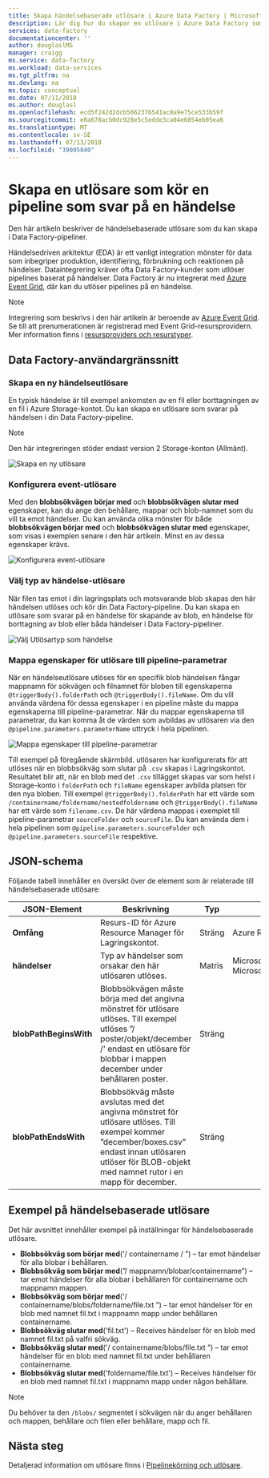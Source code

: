 ```yaml
---
title: Skapa händelsebaserade utlösare i Azure Data Factory | Microsoft Docs
description: Lär dig hur du skapar en utlösare i Azure Data Factory som kör en pipeline som svar på en händelse.
services: data-factory
documentationcenter: ''
author: douglaslMS
manager: craigg
ms.service: data-factory
ms.workload: data-services
ms.tgt_pltfrm: na
ms.devlang: na
ms.topic: conceptual
ms.date: 07/11/2018
ms.author: douglasl
ms.openlocfilehash: ecd5f242d2dcb5662376541ac0a9e75ce533b59f
ms.sourcegitcommit: e0a678acb0dc928e5c5edde3ca04e6854eb05ea6
ms.translationtype: MT
ms.contentlocale: sv-SE
ms.lasthandoff: 07/13/2018
ms.locfileid: "39005840"
---
```

# <a name="create-a-trigger-that-runs-a-pipeline-in-response-to-an-event"></a>Skapa en utlösare som kör en pipeline som svar på en händelse

Den här artikeln beskriver de händelsebaserade utlösare som du kan skapa i Data Factory-pipeliner.

Händelsedriven arkitektur (EDA) är ett vanligt integration mönster för data som inbegriper produktion, identifiering, förbrukning och reaktionen på händelser. Dataintegrering kräver ofta Data Factory-kunder som utlöser pipelines baserat på händelser. Data Factory är nu integrerat med [Azure Event Grid](https://azure.microsoft.com/services/event-grid/), där kan du utlöser pipelines på en händelse.

> [!NOTE]
> Integrering som beskrivs i den här artikeln är beroende av [Azure Event Grid](https://azure.microsoft.com/services/event-grid/). Se till att prenumerationen är registrerad med Event Grid-resursprovidern. Mer information finns i [resursproviders och resurstyper](../azure-resource-manager/resource-manager-supported-services.md#portal).

## <a name="data-factory-ui"></a>Data Factory-användargränssnitt

### <a name="create-a-new-event-trigger"></a>Skapa en ny händelseutlösare

En typisk händelse är till exempel ankomsten av en fil eller borttagningen av en fil i Azure Storage-kontot. Du kan skapa en utlösare som svarar på händelsen i din Data Factory-pipeline.

> [!NOTE]
> Den här integreringen stöder endast version 2 Storage-konton (Allmänt).

![Skapa en ny utlösare](media/how-to-create-event-trigger/event-based-trigger-image1.png)

### <a name="configure-the-event-trigger"></a>Konfigurera event-utlösare

Med den **blobbsökvägen börjar med** och **blobbsökvägen slutar med** egenskaper, kan du ange den behållare, mappar och blob-namnet som du vill ta emot händelser. Du kan använda olika mönster för både **blobbsökvägen börjar med** och **blobbsökvägen slutar med** egenskaper, som visas i exemplen senare i den här artikeln. Minst en av dessa egenskaper krävs.

![Konfigurera event-utlösare](media/how-to-create-event-trigger/event-based-trigger-image2.png)

### <a name="select-the-event-trigger-type"></a>Välj typ av händelse-utlösare

När filen tas emot i din lagringsplats och motsvarande blob skapas den här händelsen utlöses och kör din Data Factory-pipeline. Du kan skapa en utlösare som svarar på en händelse för skapande av blob, en händelse för borttagning av blob eller båda händelser i Data Factory-pipeliner.

![Välj Utlösartyp som händelse](media/how-to-create-event-trigger/event-based-trigger-image3.png)

### <a name="map-trigger-properties-to-pipeline-parameters"></a>Mappa egenskaper för utlösare till pipeline-parametrar

När en händelseutlösare utlöses för en specifik blob händelsen fångar mappnamn för sökvägen och filnamnet för bloben till egenskaperna `@triggerBody().folderPath` och `@triggerBody().fileName`. Om du vill använda värdena för dessa egenskaper i en pipeline måste du mappa egenskaperna till pipeline-parametrar. När du mappar egenskaperna till parametrar, du kan komma åt de värden som avbildas av utlösaren via den `@pipeline.parameters.parameterName` uttryck i hela pipelinen.

![Mappa egenskaper till pipeline-parametrar](media/how-to-create-event-trigger/event-based-trigger-image4.png)

Till exempel på föregående skärmbild. utlösaren har konfigurerats för att utlöses när en blobbsökväg som slutar på `.csv` skapas i Lagringskontot. Resultatet blir att, när en blob med det `.csv` tillägget skapas var som helst i Storage-konto i `folderPath` och `fileName` egenskaper avbilda platsen för den nya bloben. Till exempel `@triggerBody().folderPath` har ett värde som `/containername/foldername/nestedfoldername` och `@triggerBody().fileName` har ett värde som `filename.csv`. De här värdena mappas i exemplet till pipeline-parametrar `sourceFolder` och `sourceFile`. Du kan använda dem i hela pipelinen som `@pipeline.parameters.sourceFolder` och `@pipeline.parameters.sourceFile` respektive.

## <a name="json-schema"></a>JSON-schema

Följande tabell innehåller en översikt över de element som är relaterade till händelsebaserade utlösare:

| **JSON-Element** | **Beskrivning** | **Typ** | **Tillåtna värden** | **Krävs** |
| ---------------- | --------------- | -------- | ------------------ | ------------ |
| **Omfång** | Resurs-ID för Azure Resource Manager för Lagringskontot. | Sträng | Azure Resource Manager-ID | Ja |
| **händelser** | Typ av händelser som orsakar den här utlösaren utlöses. | Matris    | Microsoft.Storage.BlobCreated Microsoft.Storage.BlobDeleted | Ja, vilken kombination som helst. |
| **blobPathBeginsWith** | Blobbsökvägen måste börja med det angivna mönstret för utlösare utlöses. Till exempel utlöses ”/ poster/objekt/december /' endast en utlösare för blobbar i mappen december under behållaren poster. | Sträng   | | Minst en av de här egenskaperna måste anges: blobPathBeginsWith, blobPathEndsWith. |
| **blobPathEndsWith** | Blobbsökväg måste avslutas med det angivna mönstret för utlösare utlöses. Till exempel kommer ”december/boxes.csv” endast innan utlösaren utlöser för BLOB-objekt med namnet rutor i en mapp för december. | Sträng   | | Minst en av de här egenskaperna måste anges: blobPathBeginsWith, blobPathEndsWith. |

## <a name="examples-of-event-based-triggers"></a>Exempel på händelsebaserade utlösare

Det här avsnittet innehåller exempel på inställningar för händelsebaserade utlösare.

-   **Blobbsökväg som börjar med**('/ containername / ”) – tar emot händelser för alla blobar i behållaren.
-   **Blobbsökväg som börjar med**(”/ mappnamn/blobar/containername”) – tar emot händelser för alla blobar i behållaren för containername och mappnamn mappen.
-   **Blobbsökväg som börjar med**('/ containername/blobs/foldername/file.txt ”) – tar emot händelser för en blob med namnet fil.txt i mappnamn mapp under behållaren containername.
-   **Blobbsökväg slutar med**('fil.txt') – Receives händelser för en blob med namnet fil.txt på valfri sökväg.
-   **Blobbsökväg slutar med**('/ containername/blobs/file.txt ”) – tar emot händelser för en blob med namnet fil.txt under behållaren containername.
-   **Blobbsökväg slutar med**('foldername/file.txt') – Receives händelser för en blob med namnet fil.txt i mappnamn mapp under någon behållare.

> [!NOTE]
> Du behöver ta den `/blobs/` segmentet i sökvägen när du anger behållaren och mappen, behållare och filen eller behållare, mapp och fil.

## <a name="next-steps"></a>Nästa steg
Detaljerad information om utlösare finns i [Pipelinekörning och utlösare](concepts-pipeline-execution-triggers.md#triggers).
